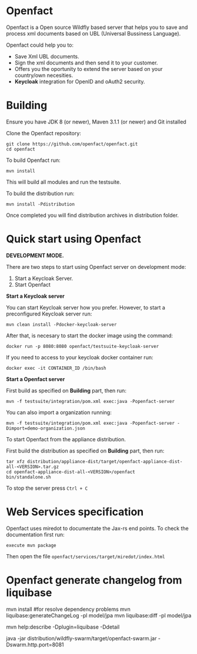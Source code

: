 # Openfact
Openfact is a Open source Wildfly based server that helps you to save and process xml documents based on UBL (Universal Bussiness Language).

Openfact could help you to:

- Save Xml UBL documents.
- Sign the xml documents and then send it to your customer.
- Offers you the oportunity to extend the server based on your country/own necesities.
- **Keycloak** integration for OpenID and oAuth2 security.

# Building

Ensure you have JDK 8 (or newer), Maven 3.1.1 (or newer) and Git installed

Clone the Openfact repository:

    git clone https://github.com/openfact/openfact.git
    cd openfact

To build Openfact run:

    mvn install

This will build all modules and run the testsuite.

To build the distribution run:

    mvn install -Pdistribution

Once completed you will find distribution archives in distribution folder.

# Quick start using Openfact

**DEVELOPMENT MODE.**

There are two steps to start using Openfact server on development mode:

1. Start a Keycloak Server.
2. Start Openfact

**Start a Keycloak server**

You can start Keycloak server how you prefer. However, to start a preconfigured Keycloak server run:

    mvn clean install -Pdocker-keycloak-server
    
After that, is necesary to start the docker image using the command:

    docker run -p 8080:8080 openfact/testsuite-keycloak-server
     
If you need to access to your keycloak docker container run:
    
    docker exec -it CONTAINER_ID /bin/bash

**Start a Openfact server**

First build as specified on **Building** part, then run:
    
    mvn -f testsuite/integration/pom.xml exec:java -Popenfact-server
    
You can also import a organization running:

    mvn -f testsuite/integration/pom.xml exec:java -Popenfact-server -Dimport=demo-organization.json


To start Openfact from the appliance distribution.

First build the distribution as specified on **Building** part, then run:
 
    tar xfz distribution/appliance-dist/target/openfact-appliance-dist-all-<VERSION>.tar.gz
    cd openfact-appliance-dist-all-<VERSION>/openfact
    bin/standalone.sh

To stop the server press `Ctrl + C`


# Web Services specification

Openfact uses miredot to documentate the Jax-rs end points. To check the documentation first run:

    execute mvn package

Then open the file `openfact/services/target/miredot/index.html`
 
 
 # Openfact generate changelog from liquibase
 mvn install #for resolve dependency problems
 mvn liquibase:generateChangeLog -pl model/jpa
 mvn liquibase:diff -pl model/jpa
 
 mvn help:describe -Dplugin=liquibase -Ddetail
 
 
 java -jar distribution/wildfly-swarm/target/openfact-swarm.jar -Dswarm.http.port=8081
